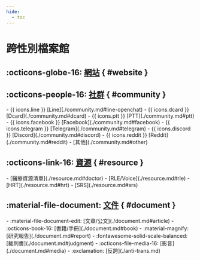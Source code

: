 ```yaml
---
hide:
  - toc
---
```


<style>
    div.grid.cards li {
        font-size: 1rem;
    }
</style>

# 跨性別檔案館

## :octicons-globe-16: [網站](./website.md) { #website }

## :octicons-people-16: [社群](./community.md) { #community }
<div class="grid cards" markdown>
- {{ icons.line }} [Line](./community.md#line-openchat)
- {{ icons.dcard }} [Dcard](./community.md#dcard)
- {{ icons.ptt }} [PTT](./community.md#ptt)
- {{ icons.facebook }} [Facebook](./community.md#facebook)
- {{ icons.telegram }} [Telegram](./community.md#telegram)
- {{ icons.discord }} [Discord](./community.md#discord)
- {{ icons.reddit }} [Reddit](./community.md#reddit)
- [其他](./community.md#other)
</div>

## :octicons-link-16: [資源](./resource.md) { #resource }
<div class="grid cards" markdown>
- [醫療資源清單](./resource.md#doctor)
- [RLE/Voice](./resource.md#rle)
- [HRT](./resource.md#hrt)
- [SRS](./resource.md#srs)
</div>

## :material-file-document: [文件](./document.md) { #document }
<div class="grid cards" markdown>
- :material-file-document-edit: [文章/公文](./document.md#article)
- :octicons-book-16: [書籍/手冊](./document.md#book)
- :material-magnify: [研究報告](./document.md#report)
- :fontawesome-solid-scale-balanced: [裁判書](./document.md#judgment)
- :octicons-file-media-16: [影音](./document.md#media)
- :exclamation: [反跨](./anti-trans.md)
</div>
